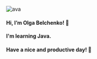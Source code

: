 ![ava](https://github.com/OlgaBelchenko/OlgaBelchenko/assets/41056186/0d84ebd2-bd0b-4598-b011-f7f5c7501fb1) 
#### Hi, I’m Olga Belchenko! 👋
#### I'm learning Java.
#### Have a nice and productive day! 🌹
